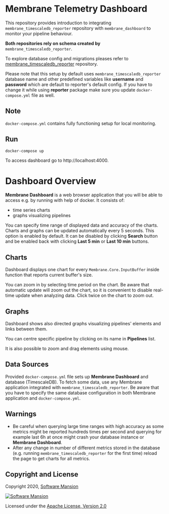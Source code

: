 # Membrane Telemetry Dashboard

This repository provides introduction to integrating `membrane_timescaledb_reporter` repository with `membrane_dashboard` to monitor your pipeline behaviour.

**Both repositories rely on schema created by** `membrane_timescaledb_reporter`. 

To explore database config and migrations pleases refer to [membrane_timescaledb_reporter](https://github.com/membraneframework/membrane_timescaledb_reporter) repository.

Please note that this setup by default uses `membrane_timescaledb_reporter` database name and other predefined variables like **username** and **password** which are default to reporter's default config. 
If you have to change it while using **reporter** package make sure you update `docker-compose.yml` file as well.


## Note
`docker-compose.yml` contains fully functioning setup for local monitoring.

## Run
```bash
docker-compose up
```

To access dashboard go to http://localhost:4000.

# Dashboard Overview
**Membrane Dashboard** is a web browser application that you will be able to access e.g. by running with help of docker.
It consists of:
  - time series charts 
  - graphs visualizing pipelines

You can specify time range of displayed data and accuracy of the charts.
Charts and graphs can be updated automatically every 5 seconds. This option is enabled by default. 
It can be disabled by clicking **Search** button and be enabled back with clicking **Last 5 min** or **Last 10 min** buttons. 

## Charts
Dashboard displays one chart for every `Membrane.Core.InputBuffer` inside function that reports current buffer's size.

You can zoom in by selecting time period on the chart. 
Be aware that automatic update will zoom out the chart, so it is convenient to disable real-time update when analyzing data.
Click twice on the chart to zoom out.

## Graphs
Dashboard shows also directed graphs visualizing pipelines' elements and links between them.

You can centre specific pipeline by clicking on its name in **Pipelines** list.

It is also possible to zoom and drag elements using mouse.

## Data Sources
Provided `docker-compose.yml` file sets up **Membrane Dashboard** and database (TimescaleDB). 
To fetch some data, use any Membrane application integrated with `membrane_timescaledb_reporter`.
Be aware that you have to specify the same database configuration in both Membrane application and `docker-compose.yml`.

## Warnings
 - Be careful when querying large time ranges with high accuracy as some metrics might be reported hundreds times per second and querying for example last 6h at once might crash your database instance or **Membrane Dashboard**.
 - After any change in number of different metrics stored in the database (e.g. running `membrane_timescaledb_reporter` for the first time) reload the page to get charts for all metrics.

## Copyright and License

Copyright 2020, [Software Mansion](https://swmansion.com/?utm_source=git&utm_medium=readme&utm_campaign=membrane_telemetry_grafana)

[![Software Mansion](https://logo.swmansion.com/logo?color=white&variant=desktop&width=200&tag=membrane-github)](https://swmansion.com/?utm_source=git&utm_medium=readme&utm_campaign=membrane_telemetry_grafana)

Licensed under the [Apache License, Version 2.0](LICENSE)






